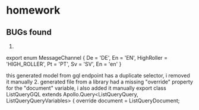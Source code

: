 # homework


## BUGs found
1.
  export enum MessageChannel {
    De = 'DE',
    En = 'EN',
    HighRoller = 'HIGH_ROLLER',
    Pt = 'PT',
    Sv = 'SV',
    En = 'en'
  }
  
  this generated model from gql endpoint has a duplicate selector,
  i removed it manually
2.
  generated file from a library had a missing "override" property for the "document" variable, i also added it manually
  export class ListQueryGQL extends Apollo.Query<ListQueryQuery, ListQueryQueryVariables> {
  override document = ListQueryDocument;


